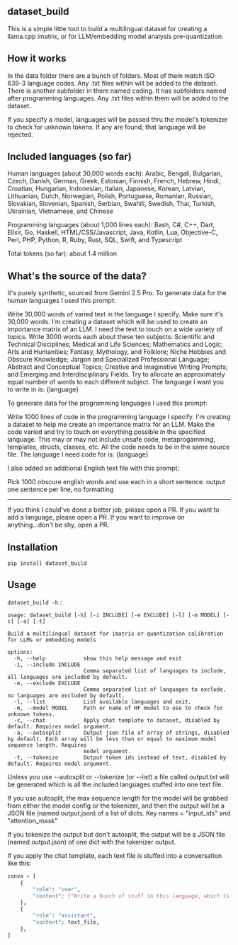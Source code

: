 ## dataset_build

This is a simple little tool to build a multilingual dataset for creating a llama.cpp imatrix, or for LLM/embedding model analysis pre-quantization.

## How it works

In the data folder there are a bunch of folders. Most of them match ISO 639-3 language codes. Any .txt files within will be added to the dataset. There is another subfolder in there named coding. It has subfolders named after programming languages. Any .txt files within them will be added to the dataset.

If you specify a model, languages will be passed thru the model's tokenizer to check for unknown tokens. If any are found, that language will be rejected.

## Included languages (so far)

Human languages (about 30,000 words each): Arabic, Bengali, Bulgarian, Czech, Danish, German, Greek, Estonian, Finnish, French, Hebrew, Hindi, Croatian, Hungarian, Indonesian, Italian, Japanese, Korean, Latvian, Lithuanian, Dutch, Norwegian, Polish, Portuguese, Romanian, Russian, Slovakian, Slovenian, Spanish, Serbian, Swahili, Swedish, Thai, Turkish, Ukrainian, Vietnamese, and Chinese

Programming languages (about 1,000 lines each): Bash, C#, C++, Dart, Elixir, Go, Haskell, HTML/CSS/Javascript, Java, Kotlin, Lua, Objective-C, Perl, PHP, Python, R, Ruby, Rust, SQL, Swift, and Typescript

Total tokens (so far): about 1.4 million

## What's the source of the data?

It's purely synthetic, sourced from Gemini 2.5 Pro. To generate data for the human languages I used this prompt: 

Write 30,000 words of varied text in the language I specify. Make sure it's 30,000 words. I'm creating a dataset which will be used to create an importance matrix of an LLM. I need the text to touch on a wide variety of topics. Write 3000 words each about these ten subjects: Scientific and Technical Disciplines; Medical and Life Sciences; Mathematics and Logic; Arts and Humanities; Fantasy, Mythology, and Folklore; Niche Hobbies and Obscure Knowledge; Jargon and Specialized Professional Language; Abstract and Conceptual Topics; Creative and Imaginative Writing Prompts; and Emerging and Interdisciplinary Fields. Try to allocate an approximately equal number of words to each different subject. The language I want you to write in is: {language}

To generate data for the programming languages I used this prompt:

Write 1000 lines of code in the programming language I specify. I'm creating a dataset to help me create an importance matrix for an LLM. Make the code varied and try to touch on everything possible in the specified language. This may or may not include unsafe code, metaprogamming, templates, structs, classes, etc. All the code needs to be in the same source file. The language I need code for is: {language}

I also added an additional English text file with this prompt:

Pick 1000 obscure english words and use each in a short sentence. output one sentence per line, no formatting

---

If you think I could've done a better job, please open a PR. If you want to add a language, please open a PR. If you want to improve on anything...don't be shy, open a PR.

## Installation

`pip install dataset_build`

## Usage

`dataset_build -h` :
```
usage: dataset_build [-h] [-i INCLUDE] [-e EXCLUDE] [-l] [-m MODEL] [-c] [-a] [-t]

Build a multilingual dataset for imatrix or quantization calibration for LLMs or embedding models

options:
  -h, --help            show this help message and exit
  -i, --include INCLUDE
                        Comma separated list of languages to include, all languages are included by default.
  -e, --exclude EXCLUDE
                        Comma separated list of languages to exclude, no languages are excluded by default.
  -l, --list            List available languages and exit.
  -m, --model MODEL     Path or name of HF model to use to check for unknown tokens.
  -c, --chat            Apply chat template to dataset, disabled by default. Requires model argument.
  -a, --autosplit       Output json file of array of strings, disabled by default. Each array will be less than or equal to maximum model sequence length. Requires       
                        model argument.
  -t, --tokenize        Output token ids instead of text, disabled by default. Requires model argument.
```

Unless you use --autosplit or --tokenize (or --list) a file called output.txt will be generated which is all the included languages stuffed into one text file.

If you use autosplit, the max sequence length for the model will be grabbed from either the model config or the tokenizer, and then the output will be a JSON file (named output.json) of a list of dicts. Key names = "input_ids" and "attention_mask"

If you tokenize the output but don't autosplit, the output will be a JSON file (named output.json) of one dict with the tokenizer output.

If you apply the chat template, each text file is stuffed into a conversation like this:

```python
convo = [
    {
        "role": "user",
        "content": f"Write a bunch of stuff in this language, which is either an ISO 639-3 language code or a programming language: {lang}",
    },
    {
        "role": "assistant",
        "content": text_file,
    },
]
```